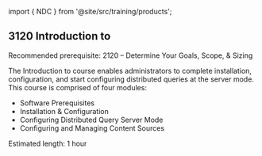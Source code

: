 import { NDC } from '@site/src/training/products';

## 3120 Introduction to <NDC />

Recommended prerequisite: 2120 <NDC /> – Determine Your Goals, Scope, & Sizing

The Introduction to <NDC /> course enables administrators to complete installation, configuration, and start configuring distributed queries at the server mode. This course is comprised of four modules:

* Software Prerequisites
* Installation & Configuration
* Configuring Distributed Query Server Mode
* Configuring and Managing Content Sources

Estimated length: 1 hour
